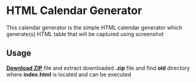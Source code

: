 # HTML Calendar Generator
This calendar generator is the simple HTML calendar generator which generate(s) HTML table that will be captured using screenshot
## Usage
**[Download ZIP](https://github.com/MuhammadRaisfath/html-calendar-generator/archive/refs/heads/main.zip)** file and extract downloaded **.zip** file and find **old** directory where **index.html** is located and can be executed
